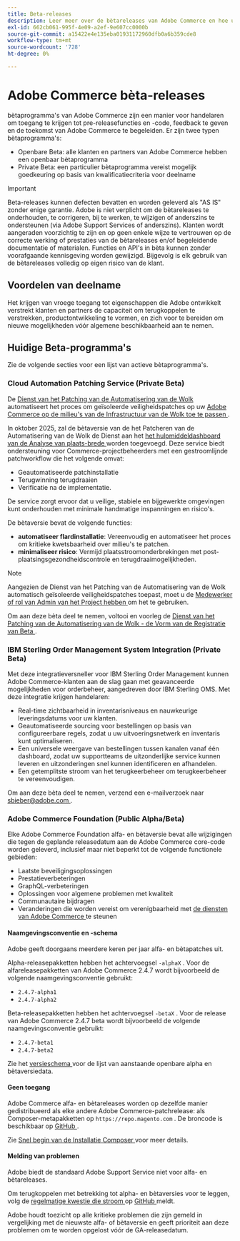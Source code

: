```yaml
---
title: Beta-releases
description: Leer meer over de bètareleases van Adobe Commerce en hoe u hieraan kunt deelnemen.
exl-id: 662cb061-995f-4e09-a2ef-9e607cc0000b
source-git-commit: a15422e4e135eba01931172960dfb0a6b359cde8
workflow-type: tm+mt
source-wordcount: '728'
ht-degree: 0%

---
```


# Adobe Commerce bèta-releases

bètaprogramma&#39;s van Adobe Commerce zijn een manier voor handelaren om toegang te krijgen tot pre-releasefuncties en -code, feedback te geven en de toekomst van Adobe Commerce te begeleiden. Er zijn twee typen bètaprogramma&#39;s:

- Openbare Beta: alle klanten en partners van Adobe Commerce hebben een openbaar bètaprogramma
- Private Beta: een particulier bètaprogramma vereist mogelijk goedkeuring op basis van kwalificatiecriteria voor deelname

>[!IMPORTANT]
>
>Beta-releases kunnen defecten bevatten en worden geleverd als &quot;AS IS&quot; zonder enige garantie. Adobe is niet verplicht om de bètareleases te onderhouden, te corrigeren, bij te werken, te wijzigen of anderszins te ondersteunen (via Adobe Support Services of anderszins). Klanten wordt aangeraden voorzichtig te zijn en op geen enkele wijze te vertrouwen op de correcte werking of prestaties van de bètareleases en/of begeleidende documentatie of materialen. Functies en API&#39;s in bèta kunnen zonder voorafgaande kennisgeving worden gewijzigd. Bijgevolg is elk gebruik van de bètareleases volledig op eigen risico van de klant.

## Voordelen van deelname

Het krijgen van vroege toegang tot eigenschappen die Adobe ontwikkelt verstrekt klanten en partners de capaciteit om terugkoppelen te verstrekken, productontwikkeling te vormen, en zich voor te bereiden om nieuwe mogelijkheden vóór algemene beschikbaarheid aan te nemen.

## Huidige Beta-programma&#39;s

Zie de volgende secties voor een lijst van actieve bètaprogramma&#39;s.

### Cloud Automation Patching Service (Private Beta)

De [ Dienst van het Patching van de Automatisering van de Wolk ](../tools/caps-tool/intro.md) automatiseert het proces om geïsoleerde veiligheidspatches op uw [ Adobe Commerce op de milieu&#39;s van de Infrastructuur van de Wolk toe te passen ](https://experienceleague.adobe.com/en/docs/commerce-on-cloud/user-guide/overview).

In oktober 2025, zal de bètaversie van de het Patcheren van de Automatisering van de Wolk de Dienst aan het [ het hulpmiddeldashboard van de Analyse van plaats-brede ](https://experienceleague.adobe.com/en/docs/commerce-operations/tools/site-wide-analysis-tool/dashboard) worden toegevoegd. Deze service biedt ondersteuning voor Commerce-projectbeheerders met een gestroomlijnde patchworkflow die het volgende omvat:

- Geautomatiseerde patchinstallatie
- Terugwinning terugdraaien
- Verificatie na de implementatie.

De service zorgt ervoor dat u veilige, stabiele en bijgewerkte omgevingen kunt onderhouden met minimale handmatige inspanningen en risico&#39;s.

De bètaversie bevat de volgende functies:

- **automatiseer flardinstallatie**: Vereenvoudig en automatiseer het proces om kritieke kwetsbaarheid over milieu&#39;s te patchen.
- **minimaliseer risico**: Vermijd plaatsstroomonderbrekingen met post-plaatsingsgezondheidscontrole en terugdraaimogelijkheden.

>[!NOTE]
>
>Aangezien de Dienst van het Patching van de Automatisering van de Wolk automatisch geïsoleerde veiligheidspatches toepast, moet u de [ Medewerker of rol van Admin van het Project hebben ](https://experienceleague.adobe.com/en/docs/commerce-on-cloud/user-guide/project/user-access) om het te gebruiken.

Om aan deze bèta deel te nemen, voltooi en voorleg de [ Dienst van het Patching van de Automatisering van de Wolk - de Vorm van de Registratie van Beta ](https://forms.office.com/r/3Wfxj5nPdB).

### IBM Sterling Order Management System Integration (Private Beta)

Met deze integratieversneller voor IBM Sterling Order Management kunnen Adobe Commerce-klanten aan de slag gaan met geavanceerde mogelijkheden voor orderbeheer, aangedreven door IBM Sterling OMS. Met deze integratie krijgen handelaren:

- Real-time zichtbaarheid in inventarisniveaus en nauwkeurige leveringsdatums voor uw klanten.
- Geautomatiseerde sourcing voor bestellingen op basis van configureerbare regels, zodat u uw uitvoeringsnetwerk en inventaris kunt optimaliseren.
- Een universele weergave van bestellingen tussen kanalen vanaf één dashboard, zodat uw supportteams de uitzonderlijke service kunnen leveren en uitzonderingen snel kunnen identificeren en afhandelen.
- Een getemplitste stroom van het terugkeerbeheer om terugkeerbeheer te vereenvoudigen.

Om aan deze bèta deel te nemen, verzend een e-mailverzoek naar [ sbieber@adobe.com ](mailto:sbieber@adobe.com).

### Adobe Commerce Foundation (Public Alpha/Beta)

Elke Adobe Commerce Foundation alfa- en bètaversie bevat alle wijzigingen die tegen de geplande releasedatum aan de Adobe Commerce core-code worden geleverd, inclusief maar niet beperkt tot de volgende functionele gebieden:

- Laatste beveiligingsoplossingen
- Prestatieverbeteringen
- GraphQL-verbeteringen
- Oplossingen voor algemene problemen met kwaliteit
- Communautaire bijdragen
- Veranderingen die worden vereist om verenigbaarheid met [ de diensten van Adobe Commerce ](https://experienceleague.adobe.com/en/docs/commerce/user-guides/home) te steunen

#### Naamgevingsconventie en -schema

Adobe geeft doorgaans meerdere keren per jaar alfa- en bètapatches uit.

Alpha-releasepakketten hebben het achtervoegsel `-alphaX` . Voor de alfareleasepakketten van Adobe Commerce 2.4.7 wordt bijvoorbeeld de volgende naamgevingsconventie gebruikt:

- `2.4.7-alpha1`
- `2.4.7-alpha2`

Beta-releasepakketten hebben het achtervoegsel `-betaX` . Voor de release van Adobe Commerce 2.4.7 beta wordt bijvoorbeeld de volgende naamgevingsconventie gebruikt:

- `2.4.7-beta1`
- `2.4.7-beta2`

Zie het [ versieschema ](schedule.md) voor de lijst van aanstaande openbare alpha en bètaversiedata.

#### Geen toegang

Adobe Commerce alfa- en bètareleases worden op dezelfde manier gedistribueerd als elke andere Adobe Commerce-patchrelease: als Composer-metapakketten op `https://repo.magento.com` . De broncode is beschikbaar op [ GitHub ](https://github.com/magento/magento2).

Zie [ Snel begin van de Installatie Composer ](../installation/composer.md) voor meer details.

#### Melding van problemen

Adobe biedt de standaard Adobe Support Service niet voor alfa- en bètareleases.

Om terugkoppelen met betrekking tot alpha- en bètaversies voor te leggen, volg de [ regelmatige kwestie die stroom ](https://developer.adobe.com/commerce/contributor/guides/code-contributions/) op [ GitHub ](https://github.com/magento/magento2) meldt.

Adobe houdt toezicht op alle kritieke problemen die zijn gemeld in vergelijking met de nieuwste alfa- of bètaversie en geeft prioriteit aan deze problemen om te worden opgelost vóór de GA-releasedatum.

